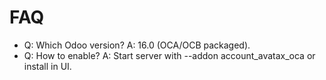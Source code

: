 # FAQ

- Q: Which Odoo version? A: 16.0 (OCA/OCB packaged).
- Q: How to enable? A: Start server with --addon account_avatax_oca or install in UI.

